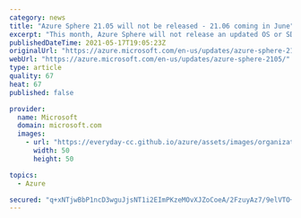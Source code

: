 ```yaml
---
category: news
title: "Azure Sphere 21.05 will not be released - 21.06 coming in June"
excerpt: "This month, Azure Sphere will not release an updated OS or SDK for 21.05. The next software update will be generally available in June. "
publishedDateTime: 2021-05-17T19:05:23Z
originalUrl: "https://azure.microsoft.com/en-us/updates/azure-sphere-2105/"
webUrl: "https://azure.microsoft.com/en-us/updates/azure-sphere-2105/"
type: article
quality: 67
heat: 67
published: false

provider:
  name: Microsoft
  domain: microsoft.com
  images:
    - url: "https://everyday-cc.github.io/azure/assets/images/organizations/microsoft.com-50x50.jpg"
      width: 50
      height: 50

topics:
  - Azure

secured: "q+xNTjwBbP1ncD3wguJjsNT1i2EImPKzeMOvXJZoCoeA/2FzuyAz7/9elVTO+azw1ywFnJEpwHPwWsV549sWBXy4H/kg7+LJzMvjjFa2nxVGYSyAwc4Z32oBO5xjh8ktXAzla3bbFi+QawgtqMyptxxgywYuyprmOZDZI+k/e+cA+e0ZLcBs8dq0f0bJzVIspRCjDjktCdm2fKUaC0jUwZ3vNfSMiumtXMz+/PIEjPGHbA7nrDsruVhiFPglwABBT1FmLZERo+OxX54pZRkdDpEPN0W8hpoOBPvdvFH39SmRZiFt4Pf5TXa2jmzfIxGtsiOUuzyhaVStwk4BA1cRP7huVNpXmLrLNuMWkf7Rs9g=;is7wbYFgM2/cvof48SBP7Q=="
---
```


